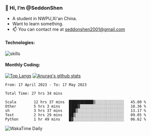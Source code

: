 ### 👋 Hi, I’m @SeddonShen
- A student in NWPU,Xi'an China.
- Want to learn something.
- 📫 You can contact me at seddonshen2001@gmail.com

#### Technologies:

![skills](https://skillicons.dev/icons?i=scala,js,html,css,bootstrap,jquery,c,cpp,cloudflare,django,docker,flask,git,github,githubactions,linux,latex,mysql,nodejs,ps,php,pr,py,raspberrypi,redis,unreal,v,vscode,vue,bash)

#### Monthly Coding:
[![Top Langs](https://github-readme-stats.vercel.app/api/top-langs?username=seddonshen&show_icons=true&locale=en&layout=compact&hide=html&langs_count=8)](https://github.com/SeddonShen/)
[![Anurag's github stats](https://github-readme-stats.vercel.app/api?username=SeddonShen&count_private=true&show_icons=true)](https://github.com/anuraghazra/github-readme-stats)
<!--START_SECTION:waka-->

```text
From: 17 April 2023 - To: 17 May 2023

Total Time: 27 hrs 34 mins

Scala        12 hrs 37 mins  ███████████▒░░░░░░░░░░░░░   45.80 %
Other        5 hrs 3 mins    ████▓░░░░░░░░░░░░░░░░░░░░   18.36 %
sh           3 hrs 37 mins   ███▒░░░░░░░░░░░░░░░░░░░░░   13.17 %
Text         2 hrs 29 mins   ██▒░░░░░░░░░░░░░░░░░░░░░░   09.05 %
Python       1 hr 49 mins    █▓░░░░░░░░░░░░░░░░░░░░░░░   06.62 %
```

<!--END_SECTION:waka-->

![WakaTime Daily](https://wakatime.com/share/@seddon2001/61a7e342-5f12-4fea-bf92-1fac161e97d6.svg)
<!---
SeddonShen/SeddonShen is a ✨ special ✨ repository because its `README.md` (this file) appears on your GitHub profile.
You can click the Preview link to take a look at your changes.
--->
